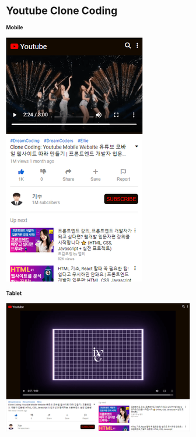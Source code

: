 <h1>Youtube Clone Coding</h1>

#### Mobile

<img src="./image/small.png">

#### Tablet

<img src="./image/big.png">

